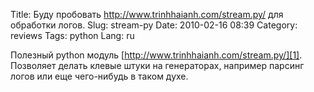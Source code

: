 Title: Буду пробовать http://www.trinhhaianh.com/stream.py/ для обработки логов.
Slug: stream-py
Date: 2010-02-16 08:39
Category: reviews
Tags: python
Lang: ru

Полезный python модуль [http://www.trinhhaianh.com/stream.py/][1]. Позволяет делать клевые штуки на генераторах,
например парсинг логов или еще чего-нибудь в таком духе.

[1]: http://www.trinhhaianh.com/stream.py/
